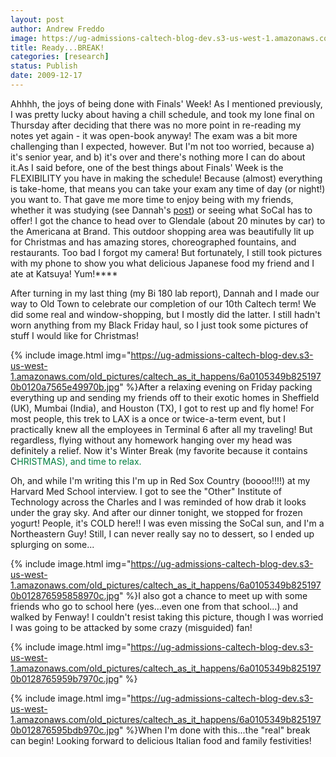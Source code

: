 ```yaml
---
layout: post
author: Andrew Freddo
image: https://ug-admissions-caltech-blog-dev.s3-us-west-1.amazonaws.com/old_pictures/caltech_as_it_happens/6a0105349b8251970b0128765956df970c.jpg
title: Ready...BREAK!
categories: [research]
status: Publish
date: 2009-12-17
---
```



Ahhhh, the joys of being done with Finals' Week! As I mentioned previously, I was pretty lucky about having a chill schedule, and took my lone final on Thursday after deciding that there was no more point in re-reading my notes yet again - it was open-book anyway! The exam was a bit more challenging than I expected, however. But I'm not too worried, because a) it's senior year, and b) it's over and there's nothing more I can do about it.As I said before, one of the best things about Finals' Week is the FLEXIBILITY you have in making the schedule! Because (almost) everything is take-home, that means you can take your exam any time of day (or night!) you want to. That gave me more time to enjoy being with my friends, whether it was studying (see Dannah's <a href="https://caltech.typepad.com/caltech_as_it_happens/2009/12/studying-at-starbucks-the-final-push.html">post</a>) or seeing what SoCal has to offer! I got the chance to head over to Glendale (about 20 minutes by car) to the Americana at Brand. This outdoor shopping area was beautifully lit up for Christmas and has amazing stores, choreographed fountains, and restaurants. Too bad I forgot my camera! But fortunately, I still took pictures with my phone to show you what delicious Japanese food my friend and I ate at Katsuya! Yum!****

After turning in my last thing (my Bi 180 lab report), Dannah and I made our way to Old Town to celebrate our completion of our 10th Caltech term! We did some real and window-shopping, but I mostly did the latter. I still hadn't worn anything from my Black Friday haul, so I just took some pictures of stuff I would like for Christmas!


{% include image.html img="https://ug-admissions-caltech-blog-dev.s3-us-west-1.amazonaws.com/old_pictures/caltech_as_it_happens/6a0105349b8251970b0120a7565e49970b.jpg" %}After a relaxing evening on Friday packing everything up and sending my friends off to their exotic homes in Sheffield (UK), Mumbai (India), and Houston (TX), I got to rest up and fly home! For most people, this trek to LAX is a once or twice-a-term event, but I practically knew all the employees in Terminal 6 after all my traveling! But regardless, flying without any homework hanging over my head was definitely a relief. Now it's Winter Break (my favorite because it contains C<span style="color: #007f40;">HR<span style="color: #007f40;">IS<span style="color: #007f40;">TM<span style="color: #007f40;">AS), and time to relax.

Oh, and while I'm writing this I'm up in Red Sox Country (boooo!!!!) at my Harvard Med School interview. I got to see the "Other" Institute of Technology across the Charles and I was reminded of how drab it looks under the gray sky. And after our dinner tonight, we stopped for frozen yogurt! People, it's COLD here!! I was even missing the SoCal sun, and I'm a Northeastern Guy! Still, I can never really say no to dessert, so I ended up splurging on some...


{% include image.html img="https://ug-admissions-caltech-blog-dev.s3-us-west-1.amazonaws.com/old_pictures/caltech_as_it_happens/6a0105349b8251970b012876595858970c.jpg" %}I also got a chance to meet up with some friends who go to school here (yes...even one from that school...) and walked by Fenway! I couldn't resist taking this picture, though I was worried I was going to be attacked by some crazy (misguided) fan!


{% include image.html img="https://ug-admissions-caltech-blog-dev.s3-us-west-1.amazonaws.com/old_pictures/caltech_as_it_happens/6a0105349b8251970b0128765959b7970c.jpg" %}

{% include image.html img="https://ug-admissions-caltech-blog-dev.s3-us-west-1.amazonaws.com/old_pictures/caltech_as_it_happens/6a0105349b8251970b012876595bdb970c.jpg" %}When I'm done with this...the "real" break can begin! Looking forward to delicious Italian food and family festivities!

